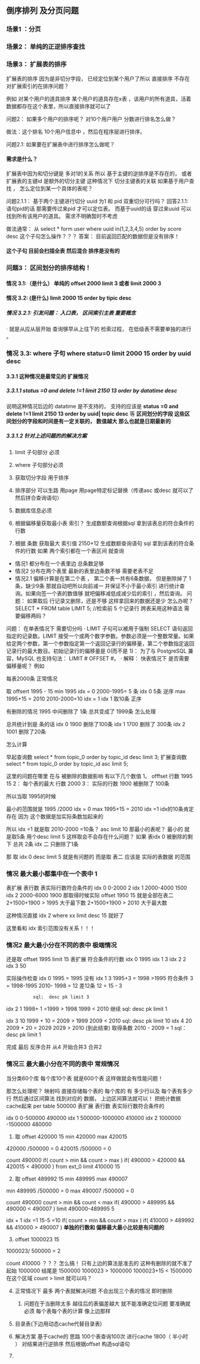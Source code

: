 ## 倒序排列 及分页问题

### 场景1 ：分页


### 场景2： 单纯的正逆排序查找


### 场景3： 扩展表的排序
扩展表的排序 因为是非切分字段， 已经定位到某个用户了所以 直接排序 不存在对扩展索引的在排序问题？

例如 对某个用户的道具排序 某个用户的道具存在x表 ，该用户的所有道具，活着数据都存在这个表里，所以直接排序就可以了


问题2： 如果多个用户的排序呢？  对10个用户用户 分数进行排名怎么做？

做法：这个排名 10个用户信息中 ，然后在程序层进行排序。

问题2.1: 如果要在扩展表中进行排序怎么做呢？

#### 需求是什么？
扩展表中因为和切分键是 多对1的关系 所以 基于主键的逆排序是不存在的，
或者扩展表的主键id 是额外的切分主键 这种情况下 切分主键表的关联 如果基于用户查找 ， 怎么定位到某一个具体的表呢？

问题2.1.1： 基于两个主键进行切分  uuid 为1  和 pid 双重切分可行吗？
回答2.1.1: 语句pid的话 那需要传过来pid 才可以定位表。 而基于uuid的话 穿过来uuid 可以找到所有该用户的道具。
需求不明确暂时不考虑






做法通常： 从 select * form user where uuid in(1,2,3,4,5) order by score desc
这个子句怎么操作？？？
答案： 目前返回匹配的数据但是没有排序！
#### 这个子句 目前会扫描全表 然后混合  排序是没有的




### 问题3： 区间划分的排序结构！

#### 情况 3.1:（是什么） 单纯的 offset 2000 limit 3  或者 limit 2000 3
#### 情况 3.2: (是什么)   limit 2000 15 order by tipic desc
##### 情况 3.2.1: 引发问题： 入口表， 区间索引主表  重要概念
· 就是从应从层开始 查询够早从上往下的 检索过程， 在低级表不需要单独的进行 。


### 情况 3.3: where 子句 where statu=0  limit 2000 15 order by uuid desc
#### 3.3.1 这种情况是最常见的 扩展情况
##### 3.3.1.1 status =0 and delete !=1 limit 2150 13 order by datatime desc
 说明这种情况后边的 datatime 是不支持的，
支持的应该是 **status =0 and delete !=1 limit 2150 13 order by uuid| topic desc**
等 **区间划分的字段 这些区间划分的字段和时间是有一定关联的， 数值越大 那么也就是日期最新的**
##### 3.3.1.2 针对上述问题的的解决方案

1. limit 子句部分 必须
2.  where 子句部分必须
3. 获取切分字段 用于排序
3. 排序部分 可以生路 用page 用page特定标记替换（传递asc 或desc 就可以了 然后拼合查询语句）

4. 数据库信息必须
5. 根据偏移量获取最小表 索引？
    生成数额查询根据sql 拿到该表总的符合条件的行数
6. 根据 条数 获取最大 索引值
        2150+12
    生成数额查询语句 sql 拿到该表的符合条件的行数
    如果 两个索引都在一个表区间 就查询

* 情况1 都分布在一个表里边 总条数足够
* 情况2 分布在两个表里  最新的表里边条数不够 需要老表不足
* 情况2.1 偏移计算是在第二个表 ， 第二个表一共有6条数据， 但是删除掉了 1条，缺少9条
那就自动吧所以向前减一 并保证不小于最小索引 进行统计查询。如果向签一个表的数值够 就吧偏移减低成减少后的索引
，然后查询。
 问题： 如果取后 行记录又删除，还是不够 这样拿回来的数据还是少 怎么办呢？
 SELECT * FROM table LIMIT 5;     //检索前 5 个记录行  跨表采用这种语法 需要偏移两码？

 问题： 在单表情况下 需要切分吗
· LIMIT 子句可以被用于强制 SELECT 语句返回指定的记录数。LIMIT 接受一个或两个数字参数。参数必须是一个整数常量。如果给定两个参数，第一个参数指定第一个返回记录行的偏移量，第二个参数指定返回记录行的最大数目。初始记录行的偏移量是 0(而不是 1)： 为了与 PostgreSQL 兼容，MySQL 也支持句法： LIMIT # OFFSET #。
·
解释： 快表情况下 是否需要偏移量呢？ 例如

每表2000条
正常情况

取 offsert 1995 - 15
min 1995   idx = 0   2000-1995= 5 条     idx 0 5条  逆序
max 1995+15 = 2010  2010-2000=10  idx = 1  idx 1 取10条 正序


有删除的情况
1995  中间删除了 1条  总共变成了 1999条
怎么处理


总共统计到是  条的话
idx 0 1900 删除了100条
idx 1 1700 删除了 300条
idx 2 1001  删除了20条

怎么计算

早起查询数
select * from topic_0 order by topic_id desc limit 3;
扩展查询数
 select * from topic_0 order by topic_id asc limit 5;

这里的问题在哪里 在与 被删除的数据影响
有以下几个数值
1。 offfset  行数  1995 15
2： 每个表的最大 行数 2000
3： 实际的行数  1900  被删除了 100条

所以当取 1995的时候

最小的范围就是 1995 /2000   idx = 0
max 1995+15 = 2010  idx =1  idx的10条肯定存在 因为 这个数据是加实际条数加起来的

所以 idx =1 就是取 2010-2000 =10条？ asc limit 10
那最小的表呢？ 最小的 就是取5条   用个desc limit 5
这样取会不会存在什么问题？
如果 表idx 0 被删除的剩下 总共 2条
idx 二 只删除了1条


那 取 idx 0  desc limit 5 就是有问题的
而是取 表二  应该是  实际的表数据 的范围
### 情况 最大最小都集中在一个表中 1
表扩展  表行数  表实际行数符合条件的
idx 0  0-2000  2
idx 1  2000-4000    1500
idx 2   2000-6000   1900
那取得时候实际 offset 1950 15
就是全部在表二  2+1500+1900 > 1995  大于最下数
 2+1500+1900 > 2010  大于最大数

这种情况直接 idx 2  where xx  limit desc 15 就好了

这里看和 idx 索引范围没有关系！！！

### 情况2  最大最小分在不同的表中  极端情况
还是取 offset 1995 limit 15
 表扩展   符合条件的行数
idx 0    1995
idx 1     3
idx 2     2
idx 3     50

实际操作检查
idx 0 1995  = 1995 没有
idx 1  3
             1995+3 = 1998   >1995  符合条件  3 = 1998-1995
                       2010- 1998 = 12
                        差12条       12 =  15 - 3

              sql:  desc pk limit 3
idx 2 1      1998+ 1 =1999 > 1998
             1999 < 2010  继续
             sql: desc pk limit 1

idx 3 10     1999 + 10 = 2009  > 1999
             2009 < 2010
              sql: desc pk limit 10
idx 4 20     2009 + 20 = 2029
             2029 > 2010  (到此结束)
             取得条数 2010 - 2009 = 1
             sql： desc pk limit 1

  完成
  最后 反序合并 从4 开始合并3 合并2

### 情况三   最大最小分在不同的表中  常规情况

当分类60个库 每个库10个表 就是600个表 这样做就会有性能问题！

那怎么处理呢？ 映射吗 直接存储每个表的 每个库的 有 多少行以及 每个表有多少行 然后通过区间算法 找到对应的
数据， 上边区间算法就可以！  把统计数据cache起来
per table  500000
表扩展   表行数  表实际行数符合条件的


idx 0   0-500000         490000
idx 1   500000-1000000   410000
idx 2   1000000 -1500000 480000

1. 取 offset 420000 15
 min 420000 max 420015

 420000 /500000 = 0
 420015 /500000 = 0

count  490000
if( count > min && count > max )
if( 490000 > 420000 &&  420015 < 490000 )
 from ext_0 limit 410000 15

2. 取 offset 489992 15
min 489995 max 490007

min  489995 /500000 = 0
max  490007 /500000 = 0

count  490000
    count > min && count < max
if( 490000 > 489995 && 490000 < 490007 )
    limit 490000-489995 5

idx + 1   idx =1
 15-5 =10
 if( count > min && count > max  )
 if( 410000 > 489992 && 410000 > 490007 )
**单独的行数和 偏移最大最小比较是有问题的**


3. offset  1000023 15

1000023/ 500000 = 2

count 410000 ？？？ 怎么搞！ 只有上边的算法是准去的 这种有删除的就不准了
起始 1000000  结尾是 1500000
1000023 > 1000000  1000023+15 < 1500000  在这个区域
count > limit   就可以吗？


4. 正常情况下 最多 两个表就解决问题 不会出现三个表的情况 即时删除
    1. 问题在于当删除太多 越往后的表偏差越大 就不能准确定位问题
    要准确就必须 每个表每个表的计算 像上边那样


4. 目录表(下边用动态cache代替目录表)
5. 解决方案 基于cache的 思路  100个表查询100次 进行cache 1800（ 半小时 ）
对结果进行逆排序 然后根据offset 构造sql语句



3.
























































































